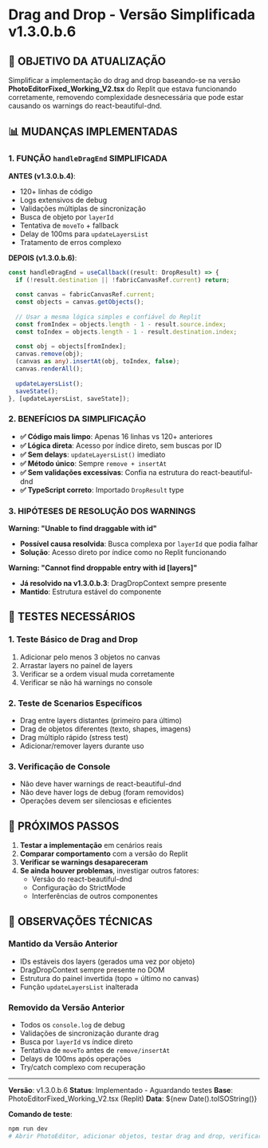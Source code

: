 # Drag and Drop - Versão Simplificada v1.3.0.b.6

## 🎯 **OBJETIVO DA ATUALIZAÇÃO**

Simplificar a implementação do drag and drop baseando-se na versão **PhotoEditorFixed_Working_V2.tsx** do Replit que estava funcionando corretamente, removendo complexidade desnecessária que pode estar causando os warnings do react-beautiful-dnd.

## 📊 **MUDANÇAS IMPLEMENTADAS**

### **1. FUNÇÃO `handleDragEnd` SIMPLIFICADA**

**ANTES (v1.3.0.b.4)**:
- 120+ linhas de código
- Logs extensivos de debug
- Validações múltiplas de sincronização
- Busca de objeto por `layerId`
- Tentativa de `moveTo` + fallback
- Delay de 100ms para `updateLayersList`
- Tratamento de erros complexo

**DEPOIS (v1.3.0.b.6)**:
```typescript
const handleDragEnd = useCallback((result: DropResult) => {
  if (!result.destination || !fabricCanvasRef.current) return;
  
  const canvas = fabricCanvasRef.current;
  const objects = canvas.getObjects();
  
  // Usar a mesma lógica simples e confiável do Replit
  const fromIndex = objects.length - 1 - result.source.index;
  const toIndex = objects.length - 1 - result.destination.index;
  
  const obj = objects[fromIndex];
  canvas.remove(obj);
  (canvas as any).insertAt(obj, toIndex, false);
  canvas.renderAll();
  
  updateLayersList();
  saveState();
}, [updateLayersList, saveState]);
```

### **2. BENEFÍCIOS DA SIMPLIFICAÇÃO**

- **✅ Código mais limpo**: Apenas 16 linhas vs 120+ anteriores
- **✅ Lógica direta**: Acesso por índice direto, sem buscas por ID
- **✅ Sem delays**: `updateLayersList()` imediato
- **✅ Método único**: Sempre `remove + insertAt`
- **✅ Sem validações excessivas**: Confia na estrutura do react-beautiful-dnd
- **✅ TypeScript correto**: Importado `DropResult` type

### **3. HIPÓTESES DE RESOLUÇÃO DOS WARNINGS**

**Warning: "Unable to find draggable with id"**
- **Possível causa resolvida**: Busca complexa por `layerId` que podia falhar
- **Solução**: Acesso direto por índice como no Replit funcionando

**Warning: "Cannot find droppable entry with id [layers]"**
- **Já resolvido na v1.3.0.b.3**: DragDropContext sempre presente
- **Mantido**: Estrutura estável do componente

## 🧪 **TESTES NECESSÁRIOS**

### **1. Teste Básico de Drag and Drop**
1. Adicionar pelo menos 3 objetos no canvas
2. Arrastar layers no painel de layers
3. Verificar se a ordem visual muda corretamente
4. Verificar se não há warnings no console

### **2. Teste de Scenarios Específicos**
- Drag entre layers distantes (primeiro para último)
- Drag de objetos diferentes (texto, shapes, imagens)
- Drag múltiplo rápido (stress test)
- Adicionar/remover layers durante uso

### **3. Verificação de Console**
- Não deve haver warnings de react-beautiful-dnd
- Não deve haver logs de debug (foram removidos)
- Operações devem ser silenciosas e eficientes

## 🔄 **PRÓXIMOS PASSOS**

1. **Testar a implementação** em cenários reais
2. **Comparar comportamento** com a versão do Replit
3. **Verificar se warnings desapareceram**
4. **Se ainda houver problemas**, investigar outros fatores:
   - Versão do react-beautiful-dnd
   - Configuração do StrictMode
   - Interferências de outros componentes

## 📝 **OBSERVAÇÕES TÉCNICAS**

### **Mantido da Versão Anterior**
- IDs estáveis dos layers (gerados uma vez por objeto)
- DragDropContext sempre presente no DOM
- Estrutura do painel invertida (topo = último no canvas)
- Função `updateLayersList` inalterada

### **Removido da Versão Anterior**
- Todos os `console.log` de debug
- Validações de sincronização durante drag
- Busca por `layerId` vs índice direto
- Tentativa de `moveTo` antes de `remove/insertAt`
- Delays de 100ms após operações
- Try/catch complexo com recuperação

---

**Versão**: v1.3.0.b.6
**Status**: Implementado - Aguardando testes
**Base**: PhotoEditorFixed_Working_V2.tsx (Replit)
**Data**: ${new Date().toISOString()}

**Comando de teste**:
```bash
npm run dev
# Abrir PhotoEditor, adicionar objetos, testar drag and drop, verificar console
```
